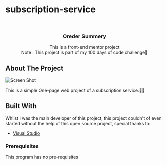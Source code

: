 # subscription-service

<br/>
  <h3 align="center">Oreder Summery</h3>

  <p align="center">
    This is a front-end mentor project
    <br/>
    Note : This project is part of my 100 days of code challenge😤
    <br/>
    
</p>

## About The Project

![Screen Shot](images/screenshot(58).png)

This is a simple One-page web project of a subscription service.🧑‍💻

## Built With

Whilst I was the main developer of this project, this project couldn't of even started without the help of this open source project, special thanks to:


* [Visual Studio](https://visualstudio.microsoft.com/)

### Prerequisites

This program has no pre-requisites

